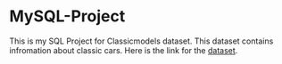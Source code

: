 # MySQL-Project
This is my SQL Project for Classicmodels dataset.
This dataset contains infromation about classic cars. 
Here is the link for the [dataset](https://www.mysqltutorial.org/mysql-sample-database.aspx). 
